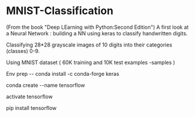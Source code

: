 # MNIST-Classification
(From the book "Deep LEarning with Python:Second Edition") 
A first look at a Neural Network : building a NN using keras to classify handwritten digits.

Classifying 28*28 grayscale images of 10 digits into their categories (classes) 0-9.

Using MNIST dataset ( 60K training and 10K test examples -samples )


Env prep -- conda install -c conda-forge keras

conda create --name tensorflow

activate tensorflow

pip install tensorflow

